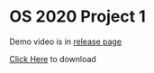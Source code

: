 # OS 2020 Project 1

Demo video is in [release page](https://github.com/doraeric/OS2020/releases)

[Click Here](https://github.com/doraeric/OS2020/releases/download/v0.0/os-demo.mkv) to download
